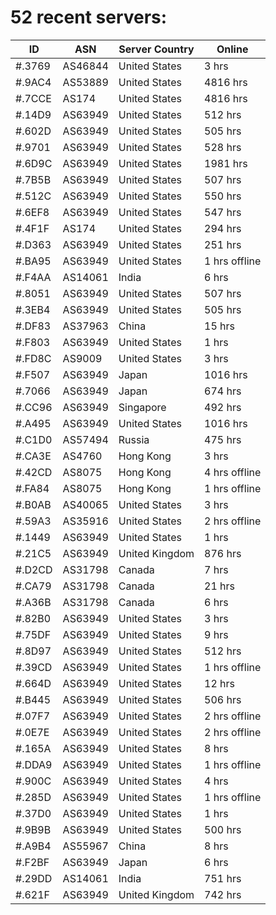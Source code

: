 # 52 recent servers:

| ID | ASN | Server Country | Online |
| ------ | ------ | ------ | ------ |
| #.3769 | AS46844 | United States | 3 hrs |
| #.9AC4 | AS53889 | United States | 4816 hrs |
| #.7CCE | AS174 | United States | 4816 hrs |
| #.14D9 | AS63949 | United States | 512 hrs |
| #.602D | AS63949 | United States | 505 hrs |
| #.9701 | AS63949 | United States | 528 hrs |
| #.6D9C | AS63949 | United States | 1981 hrs |
| #.7B5B | AS63949 | United States | 507 hrs |
| #.512C | AS63949 | United States | 550 hrs |
| #.6EF8 | AS63949 | United States | 547 hrs |
| #.4F1F | AS174 | United States | 294 hrs |
| #.D363 | AS63949 | United States | 251 hrs |
| #.BA95 | AS63949 | United States | 1 hrs offline |
| #.F4AA | AS14061 | India | 6 hrs |
| #.8051 | AS63949 | United States | 507 hrs |
| #.3EB4 | AS63949 | United States | 505 hrs |
| #.DF83 | AS37963 | China | 15 hrs |
| #.F803 | AS63949 | United States | 1 hrs |
| #.FD8C | AS9009 | United States | 3 hrs |
| #.F507 | AS63949 | Japan | 1016 hrs |
| #.7066 | AS63949 | Japan | 674 hrs |
| #.CC96 | AS63949 | Singapore | 492 hrs |
| #.A495 | AS63949 | United States | 1016 hrs |
| #.C1D0 | AS57494 | Russia | 475 hrs |
| #.CA3E | AS4760 | Hong Kong | 3 hrs |
| #.42CD | AS8075 | Hong Kong | 4 hrs offline |
| #.FA84 | AS8075 | Hong Kong | 1 hrs offline |
| #.B0AB | AS40065 | United States | 3 hrs |
| #.59A3 | AS35916 | United States | 2 hrs offline |
| #.1449 | AS63949 | United States | 1 hrs |
| #.21C5 | AS63949 | United Kingdom | 876 hrs |
| #.D2CD | AS31798 | Canada | 7 hrs |
| #.CA79 | AS31798 | Canada | 21 hrs |
| #.A36B | AS31798 | Canada | 6 hrs |
| #.82B0 | AS63949 | United States | 3 hrs |
| #.75DF | AS63949 | United States | 9 hrs |
| #.8D97 | AS63949 | United States | 512 hrs |
| #.39CD | AS63949 | United States | 1 hrs offline |
| #.664D | AS63949 | United States | 12 hrs |
| #.B445 | AS63949 | United States | 506 hrs |
| #.07F7 | AS63949 | United States | 2 hrs offline |
| #.0E7E | AS63949 | United States | 2 hrs offline |
| #.165A | AS63949 | United States | 8 hrs |
| #.DDA9 | AS63949 | United States | 1 hrs offline |
| #.900C | AS63949 | United States | 4 hrs |
| #.285D | AS63949 | United States | 1 hrs offline |
| #.37D0 | AS63949 | United States | 1 hrs |
| #.9B9B | AS63949 | United States | 500 hrs |
| #.A9B4 | AS55967 | China | 8 hrs |
| #.F2BF | AS63949 | Japan | 6 hrs |
| #.29DD | AS14061 | India | 751 hrs |
| #.621F | AS63949 | United Kingdom | 742 hrs |

